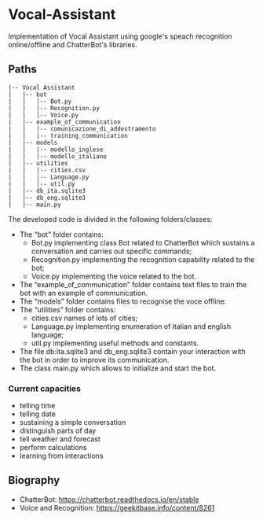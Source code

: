 # Vocal-Assistant

Implementation of Vocal Assistant using google's speach recognition online/offline and ChatterBot's libraries.

## Paths

```
|-- Vocal Assistant
|   |-- bot
|   |   |-- Bot.py
|   |   |-- Recognition.py
|   |   |-- Voice.py
|   |-- example_of_communication
|   |   |-- comunicazione_di_addestramento
|   |   |-- training_communication
|   |-- models
|   |   |-- modello_inglese
|   |   |-- modello_italiano
|   |-- utilities
|   |   |-- cities.csv
|   |   |-- Language.py
|   |   |-- util.py
|   |-- db_ita.sqlite3
|   |-- db_eng.sqlite3
|   |-- main.py
```

The developed code is divided in the following folders/classes:

- The “bot” folder contains:
    - Bot.py implementing class Bot related to ChatterBot which sustains a conversation and carries out specific
      commands;
    - Recognition.py implementing the recognition capability related to the bot;
    - Voice.py implementing the voice related to the bot.
- The “example_of_communication” folder contains text files to train the bot with an example of communication.
- The “models” folder contains files to recognise the voce offline.
- The “utilities” folder contains:
    - cities.csv names of lots of cities;
    - Language.py implementing enumeration of italian and english language;
    - util.py implementing useful methods and constants.
- The file db:ita.sqlite3 and db_eng.sqlite3 contain your interaction with the bot in order to improve its
  communication.
- The class main.py which allows to initialize and start the bot.

### Current capacities

- telling time
- telling date
- sustaining a simple conversation
- distinguish parts of day
- tell weather and forecast
- perform calculations
- learning from interactions

## Biography

- ChatterBot: https://chatterbot.readthedocs.io/en/stable
- Voice and Recognition: https://geekitbase.info/content/8261

